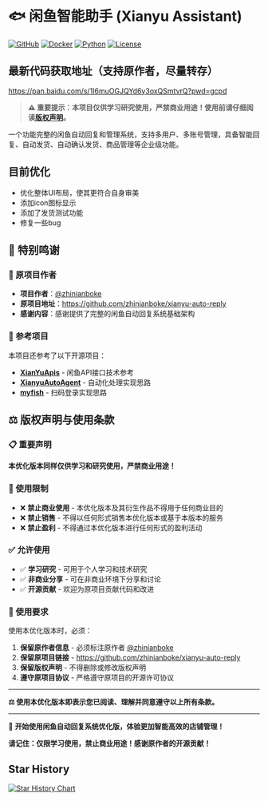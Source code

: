 # 🐟 闲鱼智能助手 (Xianyu Assistant)

[![GitHub](https://img.shields.io/badge/GitHub-zhinianboke%2Fxianyu--assistant-blue?logo=github)](https://github.com/zhinianboke/xianyu-assistant)
[![Docker](https://img.shields.io/badge/Docker-一键部署-blue?logo=docker)](https://github.com/zhinianboke/xianyu-assistant#-快速开始)
[![Python](https://img.shields.io/badge/Python-3.11+-green?logo=python)](https://www.python.org/)
[![License](https://img.shields.io/badge/License-仅供学习-red.svg)](#️-版权声明与使用条款)

## 最新代码获取地址（支持原作者，尽量转存）

https://pan.baidu.com/s/1I6muOGJQYd6y3oxQSmtvrQ?pwd=gcpd

> **⚠️ 重要提示：本项目仅供学习研究使用，严禁商业用途！使用前请仔细阅读[版权声明](#️-版权声明与使用条款)。**

一个功能完整的闲鱼自动回复和管理系统，支持多用户、多账号管理，具备智能回复、自动发货、自动确认发货、商品管理等企业级功能。



## 目前优化
- 优化整体UI布局，使其更符合自身审美
- 添加icon图标显示
- 添加了发货测试功能
- 修复一些bug

## 🧸 特别鸣谢

### 🌟 原项目作者
- **项目作者**：[@zhinianboke](https://github.com/zhinianboke)
- **原项目地址**：https://github.com/zhinianboke/xianyu-auto-reply
- **感谢内容**：感谢提供了完整的闲鱼自动回复系统基础架构

### 🔗 参考项目
本项目还参考了以下开源项目：
- **[XianYuApis](https://github.com/cv-cat/XianYuApis)** - 闲鱼API接口技术参考
- **[XianyuAutoAgent](https://github.com/shaxiu/XianyuAutoAgent)** - 自动化处理实现思路
- **[myfish](https://github.com/Kaguya233qwq/myfish)** - 扫码登录实现思路

## ⚖️ 版权声明与使用条款

### 📋 重要声明
**本优化版本同样仅供学习和研究使用，严禁商业用途！**

### 🚫 使用限制
- ❌ **禁止商业使用** - 本优化版本及其衍生作品不得用于任何商业目的
- ❌ **禁止销售** - 不得以任何形式销售本优化版本或基于本版本的服务
- ❌ **禁止盈利** - 不得通过本优化版本进行任何形式的盈利活动

### ✅ 允许使用
- ✅ **学习研究** - 可用于个人学习和技术研究
- ✅ **非商业分享** - 可在非商业环境下分享和讨论
- ✅ **开源贡献** - 欢迎为原项目贡献代码和改进

### 📝 使用要求
使用本优化版本时，必须：
1. **保留原作者信息** - 必须标注原作者 [@zhinianboke](https://github.com/zhinianboke)
2. **保留原项目链接** - https://github.com/zhinianboke/xianyu-auto-reply
3. **保留版权声明** - 不得删除或修改版权声明
4. **遵守原项目协议** - 严格遵守原项目的开源许可协议

---

**⚖️ 使用本优化版本即表示您已阅读、理解并同意遵守以上所有条款。**

---

🎉 **开始使用闲鱼自动回复系统优化版，体验更加智能高效的店铺管理！**

**请记住：仅限学习使用，禁止商业用途！感谢原作者的开源贡献！**
## Star History

[![Star History Chart](https://api.star-history.com/svg?repos=oOyH/xianyu-auto-reply&type=Date)](https://www.star-history.com/#oOyH/xianyu-auto-reply&Date)
